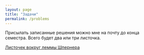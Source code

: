 ```yaml
---
layout: page
title: "Задачи"
permalink: /problems
---
```


Присылать записанные решения можно мне на почту до конца семестра. Всего будет два или три листочка.

[Листочек вокруг леммы Шпернера]({{site.baseurl}}/problems/sperner_1.pdf)